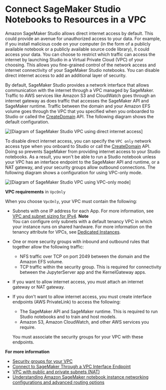 # Connect SageMaker Studio Notebooks to Resources in a VPC<a name="studio-notebooks-and-internet-access"></a>

Amazon SageMaker Studio allows direct internet access by default\. This could provide an avenue for unauthorized access to your data\. For example, if you install malicious code on your computer \(in the form of a publicly available notebook or a publicly available source code library\), it could access your data\. You can choose to restrict which traffic can access the internet by launching Studio in a Virtual Private Cloud \(VPC\) of your choosing\. This allows you fine\-grained control of the network access and internet connectivity of your SageMaker Studio notebooks\. You can disable direct internet access to add an additional layer of security\.

By default, SageMaker Studio provides a network interface that allows communication with the internet through a VPC managed by SageMaker\. Traffic to AWS services like Amazon S3 and CloudWatch goes through an internet gateway as does traffic that accesses the SageMaker API and SageMaker runtime\. Traffic between the domain and your Amazon EFS volume goes through the VPC that you specified when you onboarded to Studio or called the [CreateDomain](https://docs.aws.amazon.com/sagemaker/latest/APIReference/API_CreateDomain.html) API\. The following diagram shows the default configuration\.

![\[Diagram of SageMaker Studio VPC using direct internet access\]](http://docs.aws.amazon.com/sagemaker/latest/dg/images/studio/studio-vpc-internet.png)

To disable direct internet access, you can specify the `VPC only` network access type when you onboard to Studio or call the [CreateDomain](https://docs.aws.amazon.com/sagemaker/latest/APIReference/API_CreateDomain.html) API\. Doing so prevents SageMaker from providing internet access to your Studio notebooks\. As a result, you won't be able to run a Studio notebook unless your VPC has an interface endpoint to the SageMaker API and runtime, or a NAT gateway, and your security groups allow outbound connections\. The following diagram shows a configuration for using VPC\-only mode\.

![\[Diagram of SageMaker Studio VPC using VPC-only mode\]](http://docs.aws.amazon.com/sagemaker/latest/dg/images/studio/studio-vpc-private.png)

**VPC requirements** in `VpcOnly`

When you choose `VpcOnly`, your VPC must contain the following:
+ Subnets with one IP address for each App\. For more information, see [VPC and subnet sizing for IPv4](https://docs.aws.amazon.com/vpc/latest/userguide/VPC_Subnets.html#vpc-sizing-ipv4)\.
**Note**  
You can configure only subnets with a default tenancy VPC in which your instance runs on shared hardware\. For more information on the tenancy attribute for VPCs, see [Dedicated Instances](https://docs.aws.amazon.com/AWSEC2/latest/UserGuide/dedicated-instance.html)\.
+ One or more security groups with inbound and outbound rules that together allow the following traffic:
  + NFS traffic over TCP on port 2049 between the domain and the Amazon EFS volume\.
  + TCP traffic within the security group\. This is required for connectivity between the JupyterServer app and the KernelGateway apps\.
+ If you want to allow internet access, you must attach an internet gateway or NAT gateway\.
+ If you don't want to allow internet access, you must create interface endpoints \(AWS PrivateLink\) to access the following:
  + The SageMaker API and SageMaker runtime\. This is required to run Studio notebooks and to train and host models\.
  + Amazon S3, Amazon CloudWatch, and other AWS services you require\.

  You must associate the security groups for your VPC with these endpoints\.

**For more information**
+ [Security groups for your VPC](https://docs.aws.amazon.com/vpc/latest/userguide/VPC_SecurityGroups.html)
+ [Connect to SageMaker Through a VPC Interface Endpoint](interface-vpc-endpoint.md)
+ [VPC with public and private subnets \(NAT\)](https://docs.aws.amazon.com/vpc/latest/userguide/VPC_Scenario2.html)
+ [Understanding Amazon SageMaker notebook instance networking configurations and advanced routing options](https://aws.amazon.com/blogs/machine-learning/understanding-amazon-sagemaker-notebook-instance-networking-configurations-and-advanced-routing-options/)